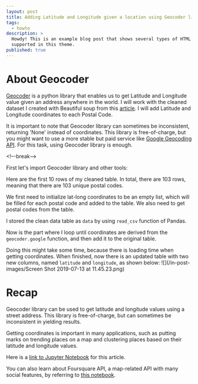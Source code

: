 ```yaml
---
layout: post
title: Adding Latitude and Longitude given a location using Geocoder library
tags:
  - howto
description: >
  Howdy! This is an example blog post that shows several types of HTML content
  supported in this theme.
published: true
---
```


# About Geocoder
[Geocoder](https://geocoder.readthedocs.io/) is a python library that enables us to get Latitude and Longitude value given an address anywhere in the world. I will work with the cleaned dataset I created with Beautiful soup from this [article](https://sangwookcheon.github.io/2019/07/12/web-scraping-using-beautiful-soup/). I will add Latitude and Longitude coordinates to each Postal Code.

It is important to note that Geocoder library can sometimes be inconsistent, returning 'None' instead of coordinates. This library is free-of-charge, but you might want to use a more stable but paid service like [Google Geocoding API](https://developers.google.com/maps/documentation/geocoding/start). For this task, using Geocoder library is enough.

<!–-break-–>

First let's import Geocoder library and other tools:

<script src="https://gist.github.com/SangwookCheon/dd89e8d990f12f57405e4564915d7209.js"></script>

Here are the first 10 rows of my cleaned table. In total, there are 103 rows, meaning that there are 103 unique postal codes.

We first need to initialize lat-long coordinates to be an empty list, which will be filled for each postal code and added to the table. We also need to get postal codes from the table.

I stored the clean data table as `data` by using `read_csv` function of Pandas.

<script src="https://gist.github.com/SangwookCheon/7b452c32af64bd176e26ac140b99f4e4.js"></script>

Now is the part where I loop until coordinates are derived from the `geocoder.google` function, and then add it to the original table.

<script src="https://gist.github.com/SangwookCheon/749be59c9d2cfe279494ab29e198e144.js"></script>

Doing this might take some time, because there is loading time when getting coordinates. When finished, now there is an updated table with two new columns, named `latitude` and `longitude`, as shown below:
![](/in-post-images/Screen Shot 2019-07-13 at 11.45.23.png)

# Recap
Geocoder library can be used to get latitude and longitude values using a street address. This library is free-of-charge, but can sometimes be inconsistent in yielding results.

Getting coordinates is important in many applications, such as putting marks on trending places on a map and clustering places based on their latitude and longitude values.

Here is a [link to Jupyter Notebook](https://github.com/SangwookCheon/non-e-stop-python-data-science/blob/master/Machine-Learning/Example%20Projects/IBM%20Capstone%20Project/add_latlon.ipynb) for this article.

You can also learn about Foursquare API, a map-related API with many social features, by referring to [this notebook](https://github.com/SangwookCheon/non-e-stop-python-data-science/blob/master/Machine-Learning/Example%20Projects/IBM%20Capstone%20Project/foursquare_api_exploration.ipynb).

